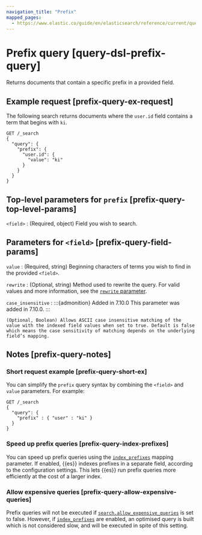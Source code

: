 ```yaml
---
navigation_title: "Prefix"
mapped_pages:
  - https://www.elastic.co/guide/en/elasticsearch/reference/current/query-dsl-prefix-query.html
---
```


# Prefix query [query-dsl-prefix-query]


Returns documents that contain a specific prefix in a provided field.

## Example request [prefix-query-ex-request]

The following search returns documents where the `user.id` field contains a term that begins with `ki`.

```console
GET /_search
{
  "query": {
    "prefix": {
      "user.id": {
        "value": "ki"
      }
    }
  }
}
```


## Top-level parameters for `prefix` [prefix-query-top-level-params]

`<field>`
:   (Required, object) Field you wish to search.


## Parameters for `<field>` [prefix-query-field-params]

`value`
:   (Required, string) Beginning characters of terms you wish to find in the provided `<field>`.

`rewrite`
:   (Optional, string) Method used to rewrite the query. For valid values and more information, see the [`rewrite` parameter](/reference/query-languages/query-dsl/query-dsl-multi-term-rewrite.md).

`case_insensitive`
:   :::{admonition} Added in 7.10.0
    This parameter was added in 7.10.0.
    :::

    (Optional, Boolean) Allows ASCII case insensitive matching of the value with the indexed field values when set to true. Default is false which means the case sensitivity of matching depends on the underlying field’s mapping.


## Notes [prefix-query-notes]

### Short request example [prefix-query-short-ex]

You can simplify the `prefix` query syntax by combining the `<field>` and `value` parameters. For example:

```console
GET /_search
{
  "query": {
    "prefix" : { "user" : "ki" }
  }
}
```


### Speed up prefix queries [prefix-query-index-prefixes]

You can speed up prefix queries using the [`index_prefixes`](/reference/elasticsearch/mapping-reference/index-prefixes.md) mapping parameter. If enabled, {{es}} indexes prefixes in a separate field, according to the configuration settings. This lets {{es}} run prefix queries more efficiently at the cost of a larger index.


### Allow expensive queries [prefix-query-allow-expensive-queries]

Prefix queries will not be executed if [`search.allow_expensive_queries`](/reference/query-languages/querydsl.md#query-dsl-allow-expensive-queries) is set to false. However, if [`index_prefixes`](/reference/elasticsearch/mapping-reference/index-prefixes.md) are enabled, an optimised query is built which is not considered slow, and will be executed in spite of this setting.



